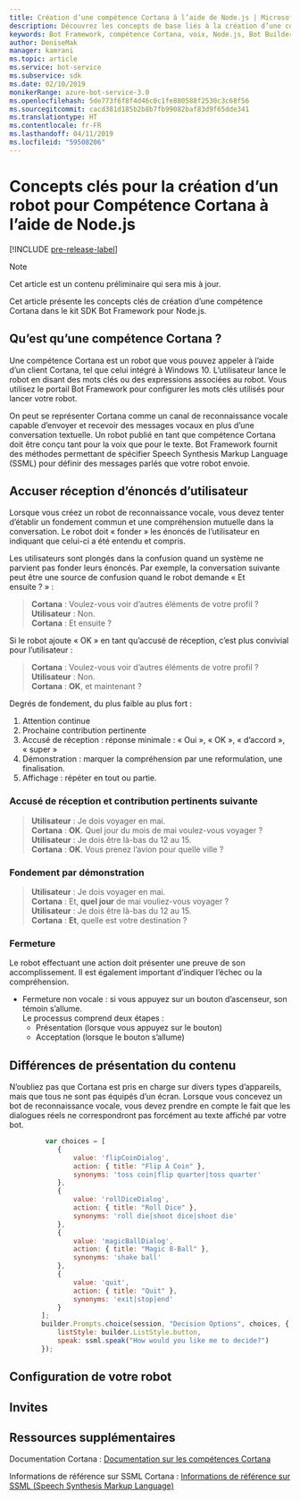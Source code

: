 ```yaml
---
title: Création d’une compétence Cortana à l’aide de Node.js | Microsoft Docs
description: Découvrez les concepts de base liés à la création d’une compétence Cortana dans le kit SDK Bot Framework pour Node.js.
keywords: Bot Framework, compétence Cortana, voix, Node.js, Bot Builder, Kit de développement logiciel (SDK), concepts clés, concepts fodamentaux
author: DeniseMak
manager: kamrani
ms.topic: article
ms.service: bot-service
ms.subservice: sdk
ms.date: 02/10/2019
monikerRange: azure-bot-service-3.0
ms.openlocfilehash: 5de773f6f8f4d46c0c1fe880588f2530c3c68f56
ms.sourcegitcommit: cacd381d185b2b8b7fb99082baf83d9f65dde341
ms.translationtype: HT
ms.contentlocale: fr-FR
ms.lasthandoff: 04/11/2019
ms.locfileid: "59508206"
---
```

# <a name="key-concepts-for-building-a-bot-for-cortana-skills-using-nodejs"></a>Concepts clés pour la création d’un robot pour Compétence Cortana à l’aide de Node.js
 
[!INCLUDE [pre-release-label](../includes/pre-release-label-v3.md)]

> [!NOTE]
> Cet article est un contenu préliminaire qui sera mis à jour.

Cet article présente les concepts clés de création d’une compétence Cortana dans le kit SDK Bot Framework pour Node.js. 

## <a name="what-is-a-cortana-skill"></a>Qu’est qu’une compétence Cortana ?
Une compétence Cortana est un robot que vous pouvez appeler à l’aide d’un client Cortana, tel que celui intégré à Windows 10. L’utilisateur lance le robot en disant des mots clés ou des expressions associées au robot. Vous utilisez le portail Bot Framework pour configurer les mots clés utilisés pour lancer votre robot. 

On peut se représenter Cortana comme un canal de reconnaissance vocale capable d’envoyer et recevoir des messages vocaux en plus d’une conversation textuelle. Un robot publié en tant que compétence Cortana doit être conçu tant pour la voix que pour le texte. Bot Framework fournit des méthodes permettant de spécifier Speech Synthesis Markup Language (SSML) pour définir des messages parlés que votre robot envoie.

## <a name="acknowledge-user-utterances"></a>Accuser réception d’énoncés d’utilisateur 

<!-- Establishing conversational understanding -->
<!-- Placeholder: In this section, describe how you have to write your speech to sound natural -->


Lorsque vous créez un robot de reconnaissance vocale, vous devez tenter d’établir un fondement commun et une compréhension mutuelle dans la conversation. Le robot doit « fonder » les énoncés de l’utilisateur en indiquant que celui-ci a été entendu et compris.

Les utilisateurs sont plongés dans la confusion quand un système ne parvient pas fonder leurs énoncés. Par exemple, la conversation suivante peut être une source de confusion quand le robot demande « Et ensuite ? » :

> **Cortana** : Voulez-vous voir d’autres éléments de votre profil ?  
> **Utilisateur** :  Non.  
> **Cortana** : Et ensuite ?

Si le robot ajoute « OK » en tant qu’accusé de réception, c’est plus convivial pour l’utilisateur :

> **Cortana** : Voulez-vous voir d’autres éléments de votre profil ?  
> **Utilisateur** :  Non.  
> **Cortana** : **OK**, et maintenant ?

Degrés de fondement, du plus faible au plus fort :

1. Attention continue
2. Prochaine contribution pertinente
3. Accusé de réception : réponse minimale : « Oui », « OK », « d’accord », « super »
4. Démonstration : marquer la compréhension par une reformulation, une finalisation.
5. Affichage : répéter en tout ou partie.

### <a name="acknowledgement-and-next-relevant-contribution"></a>Accusé de réception et contribution pertinents suivante

> **Utilisateur** : Je dois voyager en mai.  
> **Cortana** : **OK**. Quel jour du mois de mai voulez-vous voyager ?  
> **Utilisateur** : Je dois être là-bas du 12 au 15.  
> **Cortana** : **OK**. Vous prenez l’avion pour quelle ville ?  

### <a name="grounding-by-demonstration"></a>Fondement par démonstration

> **Utilisateur** : Je dois voyager en mai.  
> **Cortana** : Et, **quel jour** de mai vouliez-vous voyager ?  
> **Utilisateur** : Je dois être là-bas du 12 au 15.  
> **Cortana** : **Et**, quelle est votre destination ?  
    
### <a name="closure"></a>Fermeture

Le robot effectuant une action doit présenter une preuve de son accomplissement. Il est également important d’indiquer l’échec ou la compréhension. 

* Fermeture non vocale : si vous appuyez sur un bouton d’ascenseur, son témoin s’allume.  
Le processus comprend deux étapes :
    * Présentation (lorsque vous appuyez sur le bouton)
    * Acceptation (lorsque le bouton s’allume)

## <a name="differences-in-content-presentation"></a>Différences de présentation du contenu
N’oubliez pas que Cortana est pris en charge sur divers types d’appareils, mais que tous ne sont pas équipés d’un écran. Lorsque vous concevez un bot de reconnaissance vocale, vous devez prendre en compte le fait que les dialogues réels ne correspondront pas forcément au texte affiché par votre bot.
<!-- If there are differences in what the bot will say, in the text vs the speak fields of a prompt or in a waterfall, for example, discuss them here.

## Speech

You bot uses the **session.say** method to speak to the user. The speak method has three overloads:
* If you pass only one parameter to **session.say**, it can be a text parameter.
* If you pass two parameters to **session.say**, it can take text and SSML.
* If you pass three parameters, the third parameter takes an options structure that specifies all the options you can pass to build an **IMessage** object.

```javascript
var bot = new builder.UniversalBot(connector, function (session) {
    session.say("Hello... I'm a decision making bot.'.", 
        ssml.speak("Hello. I can help you answer all of life's tough questions."));
    session.replaceDialog('rootMenu');
});

```
## Speech in messages

The **IMessage** object provides a **speak** property for SSML. It can be used to play a .wav file.

The **inputHint** property helps indicate to Cortana whether your bot is expecting input. If you're using a built-in prompt, this value is automatically set to the default of **expectingInput**.

The **inputHint** property can take the following values: 
* **expectingInput**: Indicates that the bot is actively expecting a response from the user. Cortana listens for the user to speak into the microphone.
* **acceptingInput**: Indicates that the bot is passively ready for input but is not waiting on a response. Cortana accepts input from the user if the user holds down the microphone button.
* **ignoringInput**: Cortana is ignoring input. Your bot may send this hint if it is actively processing a request and will ignore input from users until the request is complete.

Prompts must use the `speak:` option.

```javascript
        builder.Prompts.choice(session, "Decision Options", choices, {
            listStyle: builder.ListStyle.button,
            speak: ssml.speak("How would you like me to decide?")
        });
```

Prompts.number has *ordinal support*, meaning that you can say "the last", "the first", "the next-to-last" to choose an item in a list.

## Using synonyms

<!-- Axl Rose example -->
```javascript   
         var choices = [
            { 
                value: 'flipCoinDialog',
                action: { title: "Flip A Coin" },
                synonyms: 'toss coin|flip quarter|toss quarter'
            },
            {
                value: 'rollDiceDialog',
                action: { title: "Roll Dice" },
                synonyms: 'roll die|shoot dice|shoot die'
            },
            {
                value: 'magicBallDialog',
                action: { title: "Magic 8-Ball" },
                synonyms: 'shake ball'
            },
            {
                value: 'quit',
                action: { title: "Quit" },
                synonyms: 'exit|stop|end'
            }
        ];
        builder.Prompts.choice(session, "Decision Options", choices, {
            listStyle: builder.ListStyle.button,
            speak: ssml.speak("How would you like me to decide?")
        });
```

## <a name="configuring-your-bot"></a>Configuration de votre robot

## <a name="prompts"></a>Invites

## <a name="additional-resources"></a>Ressources supplémentaires

Documentation Cortana : [Documentation sur les compétences Cortana](/cortana/skills/)

Informations de référence sur SSML Cortana : [Informations de référence sur SSML (Speech Synthesis Markup Language)](/cortana/skills/speech-synthesis-markup-language)
